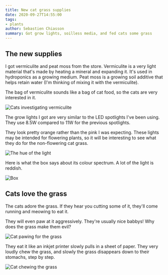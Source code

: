 ```yaml
---
title: New cat grass supplies
date: 2020-09-27T14:55:00
tags:
- plants
author: Sebastien Chiasson
summary: Got grow lights, soilless media, and fed cats some grass
---
```


## The new supplies

I got vermiculite and peat moss from the store. Vermiculite is a very light material that's made by heating a mineral and expanding it. It's used in hydroponics as a growing medium. Peat moss is a growing soil additive that helps retain water (I'm thinking of mixing it with the vermiculite).

The bag of vermiculite sounds like a bag of cat food, so the cats are very interested in it.

![Cats investigating vermiculite](images/20200925_120907.jpg)

The grow lights I got are very similar to the LED spotlights I've been using. They use 8.5W compared to 11W for the previous spotlights.

They look pretty orange rather than the pink I was expecting. These lights may be intended for flowering plants, so it will be interesting to see what they do for the non-flowering cat grass.

![The hue of the light](images/20200926_144253.jpg)

Here is what the box says about its colour spectrum. A lot of the light is reddish.

![Box](images/20200927_143944.jpg)

## Cats love the grass

The cats adore the grass. If they hear you cutting some of it, they'll come running and meowing to eat it.

They will even paw at it aggressively. They're usually nice babbys! Why does the grass make them evil?

![Cat pawing for the grass](images/20200927_140936.jpg)

They eat it like an inkjet printer slowly pulls in a sheet of paper. They very loudly chew the grass, and slowly the grass disappears down to their stomachs, step by step.

![Cat chewing the grass](images/20200927_140949.jpg)
